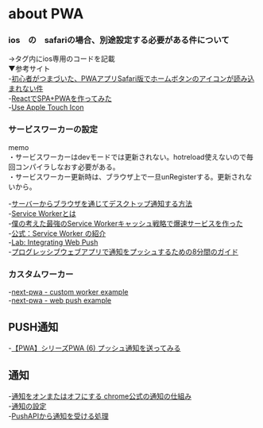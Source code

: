 # about PWA
  
### ios　の　safariの場合、別途設定する必要がある件について  
→<head>タグ内にios専用のコードを記載  
▼参考サイト  
-[初心者がつまづいた、PWAアプリSafari版でホームボタンのアイコンが読み込まれない件](https://qiita.com/bonkeenu/items/0c8766e5f3e94c0e68c9)  
-[ReactでSPA+PWAを作ってみた](https://takashinoda.hatenablog.com/entry/2020/01/03/000503)  
-[Use Apple Touch Icon](https://web.dev/install-criteria/)  
    
### サービスワーカーの設定
memo  
・サービスワーカーはdevモードでは更新されない。hotreload使えないので毎回コンパイラしなおす必要がある。  
・サービスワーカー更新時は、ブラウザ上で一旦unRegisterする。更新されないから。
  
-[サーバーからブラウザを通じてデスクトップ通知する方法](https://laboradian.com/web-push/)  
-[Service Workerとは](https://yasunari-fujieda.hatenablog.com/entry/2016/08/31/163800)  
-[僕の考えた最強のService Workerキャッシュ戦略で爆速サービスを作った](https://qiita.com/tiwu_dev/items/47e8a7c3e6f2d57816d7)  
-[公式：Service Worker の紹介](https://developers.google.com/web/fundamentals/primers/service-workers/?hl=ja)  
-[Lab: Integrating Web Push ](https://developers.google.com/web/ilt/pwa/lab-integrating-web-push)  
-[プログレッシブウェブアプリで通知をプッシュするための8分間のガイド](https://ichi.pro/puroguresshibuwhebuapuri-de-tsuchi-o-pusshusuru-tame-no-8-funkan-no-gaido-71402859693769)  
 
### カスタムワーカー  
-[next-pwa - custom worker example](https://github.com/shadowwalker/next-pwa/tree/master/examples/custom-worker)  
-[next-pwa - web push example](https://github.com/shadowwalker/next-pwa/tree/master/examples/web-push)  
  
  
## PUSH通知
-[【PWA】シリーズPWA (6) プッシュ通知を送ってみる](https://shinimae.hatenablog.com/entry/2019/08/15/194051)
  
## 通知  
-[通知をオンまたはオフにする chrome公式の通知の仕組み](https://support.google.com/chrome/answer/3220216?hl=ja&co=GENIE.Platform%3DAndroid)  
-[通知の設定](https://developer.mozilla.org/ja/docs/Web/API/ServiceWorkerRegistration/showNotification)  
-[PushAPIから通知を受ける処理](https://developer.mozilla.org/ja/docs/Web/API/ServiceWorkerGlobalScope/push_event)
